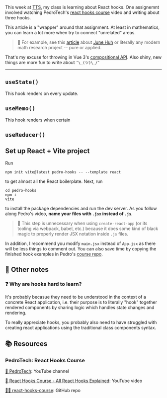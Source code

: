 This week at [TTS](https://www.techtalentsouth.com/), my class is learning about React hooks. One assignemnt involved watching PedroTech's [react hooks course](https://www.youtube.com/watch?v=LlvBzyy-558) video and writing about three hooks.

This article is a "wrapper" around that assignment. At least in mathematics, you can learn a lot more when try to connect "unrelated" areas.

> 📑 For example, see this [article](https://www.quantamagazine.org/a-path-less-taken-to-the-peak-of-the-math-world-20170627/) about [June Huh](https://web.math.princeton.edu/~huh/) or literally any modern math research project -- pure or applied.

That's my excuse for throwing in Vue 3's [compositional API](https://v3.vuejs.org/guide/composition-api-introduction.html). Also shiny, new things are more fun to write about `¯\_(ツ)\_/¯`

---

<!-- ## Videos

PedroTech's video -> concrete examples and "real-world" use cases
Fireship's video -> snappy overview
Ben Awad's video -> concrete examples and "real-world" use cases -->

<!-- ## State **and** rendering -->

<!-- Hooks manage more than just state -- they also manage when and how your components are rendered. Arguably the major difference between each pre-built react hook is when and how they signal virtual DOM updates rather than  -->

## `useState()`

This hook renders on every update.

## `useMemo()`

This hook renders when certain

## `useReducer()`

## Set up React + Vite project

Run

```
npm init vite@latest pedro-hooks -- --template react
```

to get almost all the React boilerplate. Next, run

```
cd pedro-hooks
npm i
vite
```

to install the package dependencies and run the dev server. As you follow along Pedro's video, **name your files with `.jsx` instead of `.js`**.

> 📑 This step is unnecessary when using `create-react-app` (or its tooling via webpack, babel, etc.) because it does some kind of black magic to properly render JSX notation inside `.js` files.

In addition, I recommend you modify `main.jsx` instead of `App.jsx` as there will be less things to comment out.
You can also save time by copying the finished hook examples in Pedro's [course repo](https://github.com/machadop1407/react-hooks-course).

## 📑 Other notes

### ❓ Why are hooks hard to learn?

It's probably becasue they need to be understood in the context of a concrete React application, i.e. their purpose is to literally "hook" together rendered components by sharing logic which handles state changes and rendering.

To really appreciate hooks, you probably also need to have struggled with creating react applications using the traditional class components syntax.

## 📚 Resources

### PedroTech: React Hooks Course

[👥 PedroTech](https://www.youtube.com/channel/UC8S4rDRZn6Z_StJ-hh7ph8g): YouTube channel

[🎥 React Hooks Course - All React Hooks Explained](https://www.youtube.com/watch?v=LlvBzyy-558): YouTube video

[🐙🐱 react-hooks-course](https://github.com/machadop1407/react-hooks-course): GitHub repo
